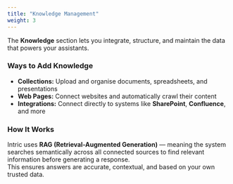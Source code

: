 ```yaml
---
title: "Knowledge Management"
weight: 3
---
```



The **Knowledge** section lets you integrate, structure, and maintain the data that powers your assistants.

### Ways to Add Knowledge
- **Collections:** Upload and organise documents, spreadsheets, and presentations  
- **Web Pages:** Connect websites and automatically crawl their content  
- **Integrations:** Connect directly to systems like **SharePoint**, **Confluence**, and more  

### How It Works
Intric uses **RAG (Retrieval-Augmented Generation)** — meaning the system searches semantically across all connected sources to find relevant information before generating a response.  
This ensures answers are accurate, contextual, and based on your own trusted data.
